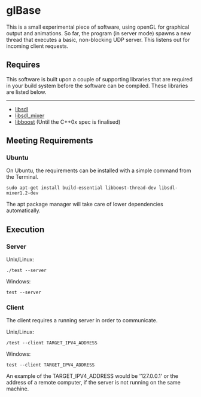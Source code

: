 # glBase #

This is a small experimental piece of software, using openGL for graphical output and animations.
So far, the program (in server mode) spawns a new thread that executes a basic, non-blocking
UDP server.  This listens out for incoming client requests.


## Requires ##

This software is built upon a couple of supporting libraries that are required in your build system before the software can be compiled.  These libraries are listed below.

---
  - [libsdl](http://www.libsdl.org/)
  - [libsdl_mixer](http://www.libsdl.org/projects/SDL_mixer/)
  - [libboost](http://www.boost.org/) (Until the C++0x spec is finalised)
	
## Meeting Requirements ##

### Ubuntu ###

On Ubuntu, the requirements can be installed with a simple command from the Terminal.
	
	sudo apt-get install build-essential libboost-thread-dev libsdl-mixer1.2-dev
	
The apt package manager will take care of lower dependencies automatically.

## Execution ##

### Server ###

Unix/Linux:

	./test --server

Windows:

	test --server

### Client ###

The client requires a running server in order to communicate.
	
Unix/Linux:

	/test --client TARGET_IPV4_ADDRESS

Windows:

	test --client TARGET_IPV4_ADDRESS
		
An example of the TARGET_IPV4_ADDRESS would be '127.0.0.1' or the address of a remote
computer, if the server is not running on the same machine.

